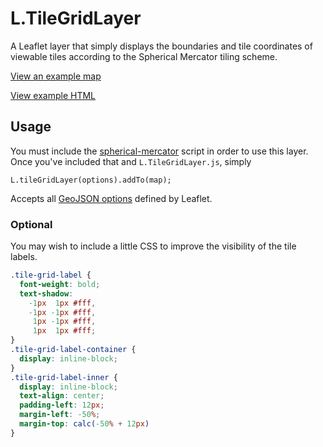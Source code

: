# L.TileGridLayer

A Leaflet layer that simply displays the boundaries and tile coordinates of
viewable tiles according to the Spherical Mercator tiling scheme.

[View an example map](https://rclark.github.io/L.TileGridLayer/example)

[View example HTML](https://github.com/rclark/L.TileGridLayer/blob/gh-pages/example/index.html)

## Usage

You must include the [spherical-mercator](http://github.com/mapbox/node-sphericalmercator)
script in order to use this layer. Once you've included that and `L.TileGridLayer.js`,
simply

```
L.tileGridLayer(options).addTo(map);
```

Accepts all [GeoJSON options](http://leafletjs.com/reference.html#geojson-options)
defined by Leaflet.

### Optional

You may wish to include a little CSS to improve the visibility of the tile labels.

```css
.tile-grid-label {
  font-weight: bold;
  text-shadow:
    -1px  1px #fff,
    -1px -1px #fff,
     1px -1px #fff,
     1px  1px #fff;
}
.tile-grid-label-container {
  display: inline-block;
}
.tile-grid-label-inner {
  display: inline-block;
  text-align: center;
  padding-left: 12px;
  margin-left: -50%;
  margin-top: calc(-50% + 12px)
}
```
